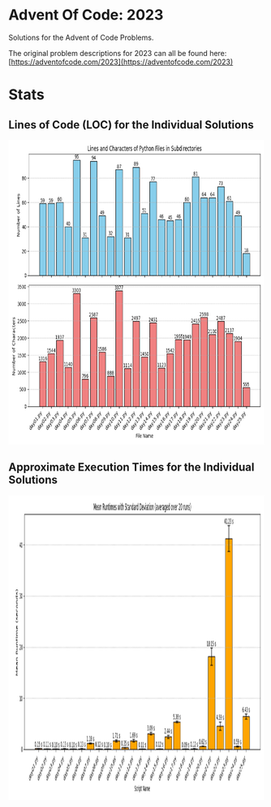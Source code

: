 
# Advent Of Code: 2023
Solutions for the Advent of Code Problems.

The original problem descriptions for 2023 can all be found here:
[https://adventofcode.com/2023](https://adventofcode.com/2023)

# Stats
## Lines of Code (LOC) for the Individual Solutions
<img src="https://github.com/MarkusThill/AdventOfCode/blob/main/2023/png/loc.png" width="900" height="600">

## Approximate Execution Times for the Individual Solutions
<img src="https://github.com/MarkusThill/AdventOfCode/blob/main/2023/png/exc.png" width="900" height="600">
